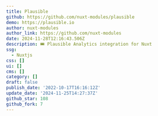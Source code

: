 ```yaml
---
title: Plausible
github: https://github.com/nuxt-modules/plausible
demo: https://plausible.io
author: nuxt-modules
author_link: https://github.com/nuxt-modules
date: 2024-11-28T12:16:43.506Z
description: 🎟️ Plausible Analytics integration for Nuxt
ssg:
  - Nuxtjs
css: []
ui: []
cms: []
category: []
draft: false
publish_date: '2022-10-17T16:16:12Z'
update_date: '2024-11-25T14:27:37Z'
github_star: 108
github_fork: 7
---
```

